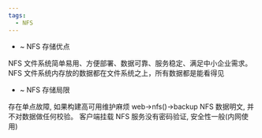 ```yaml
---
tags:
  - NFS
---
```

- ~ NFS 存储优点

NFS 文件系统简单易用、方便部署、数据可靠、服务稳定、满足中小企业需求。
NFS 文件系统内存放的数据都在文件系统之上，所有数据都是能看得见

- ~ NFS 存储局限

存在单点故障, 如果构建高可用维护麻烦 web->nfs()->backup
NFS 数据明文, 并不对数据做任何校验。
客户端挂载 NFS 服务没有密码验证, 安全性一般(内网使用)



